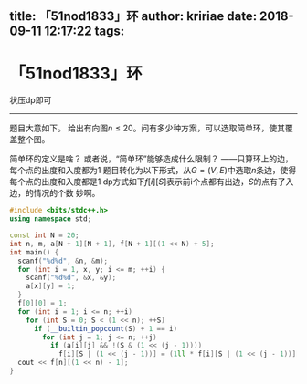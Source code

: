 title: 「51nod1833」环
author: kririae
date: 2018-09-11 12:17:22
tags:
---
# 「51nod1833」环

状压dp即可

---

题目大意如下。
给出有向图$n \leq 20$。问有多少种方案，可以选取简单环，使其覆盖整个图。

简单环的定义是啥？
或者说，“简单环”能够造成什么限制？
——只算环上的边，每个点的出度和入度都为1
题目转化为以下形式，从$G = (V, E)$中选取$n$条边，使得每个点的出度和入度都是1
dp方式如下$f[i][S]$表示前i个点都有出边，$S$的点有了入边，的情况的个数
妙啊。

```cpp
#include <bits/stdc++.h>
using namespace std;

const int N = 20;
int n, m, a[N + 1][N + 1], f[N + 1][(1 << N) + 5];
int main() {
  scanf("%d%d", &n, &m);
  for (int i = 1, x, y; i <= m; ++i) {
    scanf("%d%d", &x, &y);
    a[x][y] = 1;
  }
  f[0][0] = 1;
  for (int i = 1; i <= n; ++i) 
    for (int S = 0; S < (1 << n); ++S)
      if (__builtin_popcount(S) + 1 == i)
        for (int j = 1; j <= n; ++j)
          if (a[i][j] && !(S & (1 << (j - 1))))
            f[i][S | (1 << (j - 1))] = (1ll * f[i][S | (1 << (j - 1))] + f[i - 1][S]) % 998244353;
  cout << f[n][(1 << n) - 1];
}
```